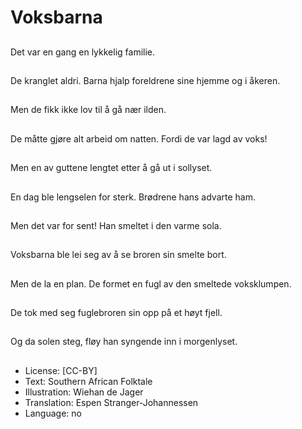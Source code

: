 # Voksbarna

##
Det var en gang en lykkelig familie.

##
De kranglet aldri. Barna hjalp foreldrene sine hjemme og i åkeren.

##
Men de fikk ikke lov til å gå nær ilden.

##
De måtte gjøre alt arbeid om natten. Fordi de var lagd av voks!

##
Men en av guttene lengtet etter å gå ut i sollyset.

##
En dag ble lengselen for sterk. Brødrene hans advarte ham.

##
Men det var for sent! Han smeltet i den varme sola.

##
Voksbarna ble lei seg av å se broren sin smelte bort.

##
Men de la en plan. De formet en fugl av den smeltede voksklumpen.

##
De tok med seg fuglebroren sin opp på et høyt fjell.

##
Og da solen steg, fløy han syngende inn i morgenlyset.

##
* License: [CC-BY]
* Text: Southern African Folktale
* Illustration: Wiehan de Jager
* Translation: Espen Stranger-Johannessen
* Language: no
